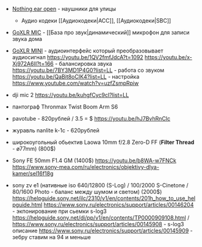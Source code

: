 - [Nothing ear open](https://intl.nothing.tech/products/ear-open) - наушники для улицы
	- Аудио кодеки [[Аудиокодеки|ACC]], [[Аудиокодеки|SBC]]

- [GoXLR MIC](https://www.tc-helicon.com/product.html?modelCode=0504-AAL) - [[База про звук|динамический]] микрофон для записи звука дома

- [GoXLR MINI](https://www.tc-helicon.com/product.html?modelCode=0803-AAB) - аудиоинтерфейс который преобразовывает аудиосигнал
https://youtu.be/1QV2fmfJdcA?t=1092
https://youtu.be/x-Xj972A6II?t=166 - балансировка звука
https://youtu.be/7BY3MD1P4G0?list=LL - работа со звуком
https://youtu.be/QaBit8oCIK4?list=LL  - настройка
https://www.youtube.com/watch?v=uzfZsmpRpiw

- dji mic 2
https://youtu.be/kuhgfCyc9cI?list=LL

-  пантограф Thronmax Twist Boom Arm S6

- pavotube  - 820рублей / 3.5 = $ https://youtu.be/hJ7BvhRnClc
- журавль nanlite k-1c - 620рублей

- широкоугольный обьектив Laowa 10mm f/2.8 Zero-D FF  (**Filter Thread** - ø77mm) (800$)
- Sony FE 50mm F1.4 GM (1400$)
https://youtu.be/b8WA-w7FNCk 
https://www.sony-mea.com/ru/electronics/objektivy-dlya-kamer/sel16f18g

- sony zv e1 (нативные iso 640/12800 (S-Log) / 100/2000 S-Cinetone / 80/1600 Photo - баланс между шумом и светом) (2000$)
https://helpguide.sony.net/ilc/2310/v1/en/contents/201h_how_to_use_helpguide.html
https://www.sony.ru/electronics/support/articles/00146204 - экпонирование при сьемки s-log3
https://helpguide.sony.net/di/pp/v1/en/contents/TP0000909108.html / https://www.sony.ru/electronics/support/articles/00145908 - s-log3 описание
https://www.sony.ru/electronics/support/articles/00145909 - зебру ставим на 94 и меньше

